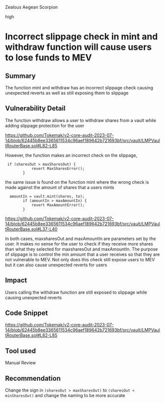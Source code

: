 Zealous Aegean Scorpion

high

# Incorrect slippage check in mint and withdraw function will cause users to lose funds to MEV
## Summary

The function mint and withdraw has an incorrect slippage check causing unexpected reverts as well as still exposing them to slippage 

## Vulnerability Detail

The function withdraw allows a user to withdraw shares from a vault while adding slippage protection for the user 


https://github.com/Tokemak/v2-core-audit-2023-07-14/blob/62445b8ee3365611534c96aef189642b721693bf/src/vault/LMPVaultRouterBase.sol#L82-L85

However, the function makes an incorrect check on the slippage, 

```solidity
 if (sharesOut > maxSharesOut) {
            revert MaxSharesError();
        }

```

the same issue is found on the function mint where the wrong check is made against the amount of shares that a users mints 
```solidity 
  amountIn = vault.mint(shares, to);
        if (amountIn > maxAmountIn) {
            revert MaxAmountError();
        }

```

https://github.com/Tokemak/v2-core-audit-2023-07-14/blob/62445b8ee3365611534c96aef189642b721693bf/src/vault/LMPVaultRouterBase.sol#L37-L40

In both cases, maxsharesOut and maxAmountIn are parameters set by the user. It makes no sense for the user to check if they receive more shares than what they selected for maxsharesOut and maxAmountIn. The purpose of slippage is to control the min amount that a user receives so that they are not vulnerable to MEV. Not only does this check still expose users to MEV but it can also cause unexpected reverts for users

## Impact

Users calling the withdraw function are still exposed to slippage while causing unexpected reverts

## Code Snippet

https://github.com/Tokemak/v2-core-audit-2023-07-14/blob/62445b8ee3365611534c96aef189642b721693bf/src/vault/LMPVaultRouterBase.sol#L82-L85


## Tool used

Manual Review

## Recommendation

Change the sign in  ```(sharesOut > maxSharesOut)``` to ```(sharesOut < minSharesOut)``` and change the naming to be more accurate

